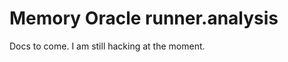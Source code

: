 Memory Oracle runner.analysis
=============================

Docs to come.  I am still hacking at the moment.
